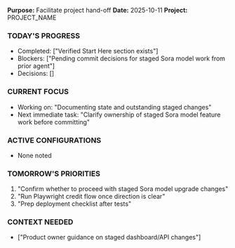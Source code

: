**Purpose:** Facilitate project hand-off
**Date:** 2025-10-11
**Project:** PROJECT_NAME

### TODAY'S PROGRESS
- Completed: ["Verified Start Here section exists"]
- Blockers: ["Pending commit decisions for staged Sora model work from prior agent"]
- Decisions: []

### CURRENT FOCUS
- Working on: "Documenting state and outstanding staged changes"
- Next immediate task: "Clarify ownership of staged Sora model feature work before committing"

### ACTIVE CONFIGURATIONS
- None noted

### TOMORROW'S PRIORITIES
1. "Confirm whether to proceed with staged Sora model upgrade changes"
2. "Run Playwright credit flow once direction is clear"
3. "Prep deployment checklist after tests"

### CONTEXT NEEDED
- ["Product owner guidance on staged dashboard/API changes"]

